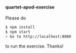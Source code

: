 #### quartet-apod-exercise

Please do 
```sh
$ npm install
$ npm start
> Go to http://localhost:8080
```
to run the exercise. Thanks!
